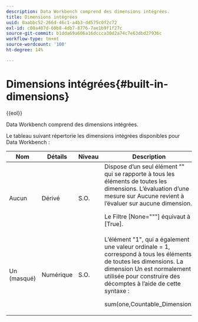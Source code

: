 ```yaml
---
description: Data Workbench comprend des dimensions intégrées.
title: Dimensions intégrées
uuid: 0aabbc52-266d-46c1-a4b3-dd575c0f2c72
exl-id: c08a487d-60b8-4db7-8776-7ae1b9f1f27c
source-git-commit: b1dda69a606a16dccca30d2a74c7e63dbd27936c
workflow-type: tm+mt
source-wordcount: '100'
ht-degree: 14%

---
```


# Dimensions intégrées{#built-in-dimensions}

{{eol}}

Data Workbench comprend des dimensions intégrées.

Le tableau suivant répertorie les dimensions intégrées disponibles pour Data Workbench :

<table id="table_40796088B3484F98889859C59D525AD7"> 
 <thead> 
  <tr> 
   <th colname="col1" class="entry"> Nom </th> 
   <th colname="col2" class="entry"> Détails </th> 
   <th colname="col3" class="entry"> Niveau </th> 
   <th colname="col4" class="entry"> Description </th> 
  </tr> 
 </thead>
 <tbody> 
  <tr> 
   <td colname="col1"> Aucun </td> 
   <td colname="col2"> Dérivé </td> 
   <td colname="col3"> S.O. </td> 
   <td colname="col4">Dispose d’un seul élément "" qui se rapporte à tous les éléments de toutes les dimensions. L’évaluation d’une mesure sur Aucune revient à l’évaluer sur aucune dimension. <p>Le <span class="filepath"> Filtre [None="""]</span> équivaut à <span class="filepath"> [True]</span>. </p></td> 
  </tr> 
  <tr> 
   <td colname="col1"> Un (masqué) </td> 
   <td colname="col2"> Numérique </td> 
   <td colname="col3"> S.O. </td> 
   <td colname="col4">L’élément "1", qui a également une valeur ordinale <span class="filepath"> = 1</span>, correspond à tous les éléments de toutes les dimensions. La dimension Un est normalement utilisée pour construire des décomptes à l’aide de cette syntaxe : <p><span class="filepath"> sum(one,Countable_Dimension)</span></p></td> 
  </tr> 
 </tbody> 
</table>

